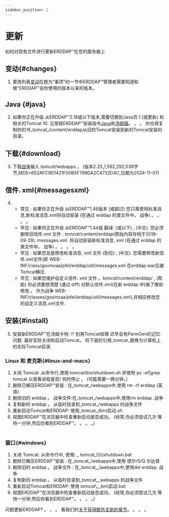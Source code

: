 ```yaml
---
sidebar_position: 2
---
```

# 更新
如何对现有文件进行更新ERDDAP™在您的服务器上

## 变动{#changes} 
1. 更改列表[变动](/changes)在题为“事项”的一节中ERDDAP™管理者需要知道和做"ERDDAP™自你使用的版本以来的版本。
     
## Java {#java} 
2. 如果你正在升级 从ERDDAP™2.18或以下版本,需要切换到Java页:1 (或更新) 和相关的Tomcat 10. 见常规ERDDAP™安装指令[Java](/docs/server-admin/deploy-install#java)和[汤姆猫](/docs/server-admin/deploy-install#tomcat)。 。 。 你也得复制你的书_tomcat_/content/erddap从旧的Tomcat安装到新的Tomcat安装的目录。

## 下载{#download} 
3. 下载[战争](https://github.com/ERDDAP/erddap/releases/download/v2.25.1/erddap.war)输入 _tomcat_/webapps 。
     (版本2.25_1,592,292,039字节,MD5=652AFC9D1421F00B5F789DA2C4732D4C,日期为2024-11-07) 
     
## 信件. xml{#messagesxml} 
4. 
    * 常见 : 如果你正在升级 从ERDDAP™1.46版本 (或超过) 您只需使用标准消息,新标准消息.xml将自动安装 (在通过 erddap 的类文件中。 战争) 。 。 。 。
         
    * 罕见 : 如果你正在升级 从ERDDAP™1.44版 翻译: (或以下) , (中文).
您必须删除旧信件.xml 文件 :
        _tomcat_/content/erddap(原始内容存档于2018-09-29). messages.xml.
将自动安装新标准消息. xml (在通过 erddap 的类文件中。 战争) 。 。 。 。
         
    * 罕见 : 如果您总是修改标准消息. xml 文件 (到位) , (中文).
您需要修改新信件.xml文件(即
WEB-INF/class/gov/noaa/pfel/erddap/util/messages.xml 在erddap.war后被Tomcat解压.
         
    * 罕见 : 如果您维护自定义信件. xml 文件 。_tomcat_/content/erddap/ , (帮助)
你必须要想清楚 (通过 diff) 对默认信件.xml(在新 erddap 中)做了哪些修改 。 作为战争
WEB-INF/classes/gov/noaa/pfel/erddap/util/messages.xml),并相应修改您的自定义消息.xml文件.
         
## 安装{#install} 
5. 安装新ERDDAP™在汤姆卡特:
\\* 别用Tomcat经理 迟早会有PermGen的记忆问题. 最好实际关闭和启动Tomcat。
将下面的引用_tomcat_替换为计算机上的实际Tomcat目录.
     
### Linux 和 麦克斯{#linux-and-macs} 
1. 关闭 Tomcat: 从命令行,使用:_tomcat_/bin/shutdown.sh
并使用 ps -ef|grep tomcat 以查看进程是否/ 何时停止 。 (可能需要一两分钟。) 
2. 删除已解压ERDDAP™安装 : 在_tomcat_/webapps中,使用
rm -rf erddap (英语).
3. 删除旧的 erddap 。 战争文件:在_tomcat_/webapps中,使用rm erddap. 战争
4. 复制新的 erddap 。 从临时目录到_tomcat_/webapps 的战争文件
5. 重新启动Tomcat和ERDDAP: 使用_tomcat_/bin/启动.sh
6. 视图ERDDAP™在浏览器中检查重新启动是否成功。
     (经常,你必须尝试几次 等待一分钟,然后你看到ERDDAP™。 。 。 。)   
             
### 窗口{#windows} 
1. 关闭 Tomcat: 从命令行中, 使用: _ tomcat_\\\\\\\\\\shutdown.bat
2. 删除已解压ERDDAP™安装 : 在_tomcat_/webapps中,使用
德尔/S/Q 尔达普
3. 删除旧的 erddap 。 战争文件 : 在_tomcat__\\webapps中,使用del erddap. 战争
4. 复制新的 erddap 。 从临时目录到_tomcat__webapps 的战争文件
5. 重新启动Tomcat和ERDDAP: 使用 _tomcat_\\__bin\\启动.bat
6. 视图ERDDAP™在浏览器中检查重新启动是否成功。
     (经常,你必须尝试几次 等待一分钟,然后你看到ERDDAP™。 。 。 。) 

问题更新ERDDAP? 。 。 。 看我们的[关于获得额外支助的章节](/docs/intro#support)。 。 。 。
